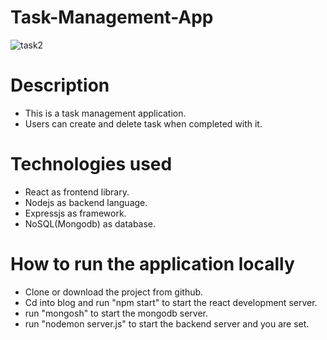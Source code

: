 # Task-Management-App

![task2](https://github.com/jones566/Task-Management-App/assets/98017612/547f3a07-ce1b-47fc-8c8a-73e856d6326d)

# Description
* This is a task management application.
* Users can create and delete task when completed with it.

# Technologies used
* React as frontend library.
* Nodejs as backend language.
* Expressjs as framework.
* NoSQL(Mongodb) as database.

# How to run the application locally
* Clone or download the project from github.
* Cd into blog and run "npm start" to start the react development server.
* run "mongosh" to start the mongodb server.
* run "nodemon server.js" to start the backend server and you are set.
